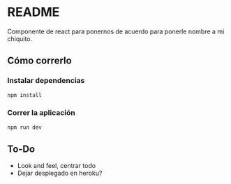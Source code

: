 # README

Componente de react para ponernos de acuerdo para ponerle nombre a mi chiquito.

## Cómo correrlo

### Instalar dependencias

```bash
npm install
```

### Correr la aplicación

```bash
npm run dev
```

## To-Do

- Look and feel, centrar todo
- Dejar desplegado en heroku?
